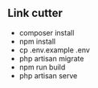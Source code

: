 ## Link cutter

- composer install
- npm install
- cp .env.example .env
- php artisan migrate
- npm run build
- php artisan serve
